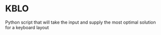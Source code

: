 # KBLO
Python script that will take the input and supply the most optimal solution for a keyboard layout
